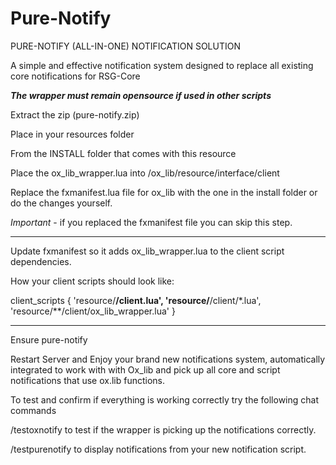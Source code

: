 # Pure-Notify
PURE-NOTIFY (ALL-IN-ONE) NOTIFICATION SOLUTION

A simple and effective notification system designed to replace all existing core notifications for RSG-Core

***The wrapper must remain opensource if used in other scripts***

Extract the zip (pure-notify.zip)

Place in your resources folder

From the INSTALL folder that comes with this resource

Place the ox_lib_wrapper.lua into /ox_lib/resource/interface/client

Replace the fxmanifest.lua file for ox_lib with the one in the install folder or do the changes yourself.

*Important* - if you replaced the fxmanifest file you can skip this step.

-------------------------------
Update fxmanifest so it adds ox_lib_wrapper.lua to the client script dependencies. 

How your client scripts should look like:

client_scripts {
    'resource/**/client.lua',
    'resource/**/client/*.lua',
    'resource/**/client/ox_lib_wrapper.lua'
}

------------------------------

Ensure pure-notify 

Restart Server and Enjoy your brand new notifications system, automatically integrated to work with with Ox_lib and pick up all core and script notifications that use ox.lib functions. 



To test and confirm if everything is working correctly try the following chat commands 

/testoxnotify to test if the wrapper is picking up the notifications correctly.

/testpurenotify to display notifications from your new notification script. 
